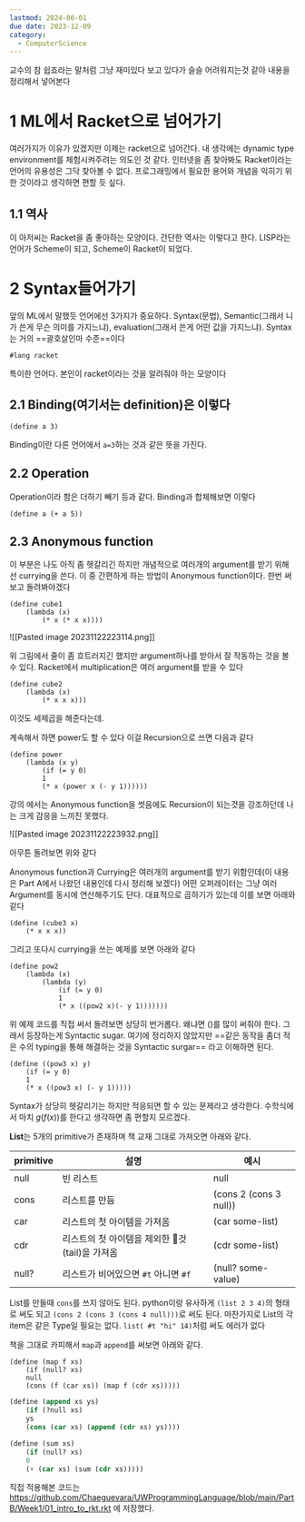 ```yaml
---
lastmod: 2024-06-01
due date: 2023-12-09
category:
  - ComputerScience
---
```

교수의 참 쉽죠라는 말처럼 그냥 재미있다 보고 있다가 슬슬 어려워지는것 같아 내용을 정리해서 넣어본다

# 1 ML에서 Racket으로 넘어가기
여러가지가 이유가 있겠지만 이제는 racket으로 넘어간다. 내 생각에는 dynamic type environment를 체험시켜주려는 의도인 것 같다. 인터넷을 좀 찾아봐도 Racket이라는 언어의 유용성은 그닥 찾아볼 수 없다. 프로그래밍에서 필요한 용어와 개념을 익히기 위한 것이라고 생각하면 편할 듯 싶다.

## 1.1 역사
이 아저씨는 Racket을 좀 좋아하는 모양이다. 간단한 역사는 이렇다고 한다. LISP라는 언어가 Scheme이 되고, Scheme이 Racket이 되었다.

# 2 Syntax들어가기
앞의 ML에서 말했듯 언어에선 3가지가 중요하다. Syntax(문법), Semantic(그래서 니가 쓴게 무슨 의미를 가지느냐), evaluation(그래서 쓴게 어떤 값을 가지느냐). Syntax는 거의 ==괄호살인마 수준==이다

```racket
#lang racket
```
특이한 언어다. 본인이 racket이라는 것을 알려줘야 하는 모양이다

## 2.1 Binding(여기서는 definition)은 이렇다
```racket
(define a 3)
```
Binding이란 다른 언어에서 `a=3`하는 것과 같은 뜻을 가진다. 

## 2.2 Operation
Operation이라 함은 더하기 빼기 등과 같다. Binding과 합체해보면 이렇다
```racket
(define a (+ a 5))
```

## 2.3 Anonymous function
이 부분은 나도 아직 좀 헷갈리긴 하지만 개념적으로 여러개의 argument를 받기 위해선 currying을 쓴다. 이 중 간편하게 하는 방법이 Anonymous function이다. 한번 써보고 돌려봐야겠다
```racket
(define cube1
	(lambda (x)
		(* x (* x x))))
```


![[Pasted image 20231122223114.png]]


위 그림에서 줄이 좀 흐트러지긴 했지만 argument하나를 받아서 잘 작동하는 것을 볼 수 있다. Racket에서 multiplication은 여러 argument를 받을 수 있다

```racket
(define cube2
	(lambda (x)
		(* x x x)))
```
이것도 세제곱을 해준다는데.

계속해서 하면 power도 할 수 있다 이걸 Recursion으로 쓰면 다음과 같다
```racket
(define power
	(lambda (x y)
		(if (= y 0)
		1
		(* x (power x (- y 1))))))
```
강의 에서는 Anonymous function을 썻음에도 Recursion이 되는것을 강조하던데 나는 크게 감응을 느끼진 못했다.

![[Pasted image 20231122223932.png]]


아무튼 돌려보면 위와 같다

Anonymous function과 Currying은 여러개의 argument를 받기 위함인데(이 내용은 Part A에서 나왔던 내용인데 다시 정리해 보겠다) 어떤 오퍼레이터는 그냥 여러 Argument를 동시에 연산해주기도 단다. 대표적으로 곱하기가 있는데 이를 보면 아래와 같다

```racket
(define (cube3 x)
	(* x x x))
```

그리고 또다시 currying을 쓰는 예제를 보면 아래와 같다

```racket
(define pow2
	(lambda (x)
		(lambda (y)
			(if (= y 0)
			1
			(* x ((pow2 x)(- y 1)))))))
```

위 예제 코드를 직접 써서 돌려보면 상당히 번거롭다. 왜냐면 ()를 많이 써줘야 한다. 그래서 등장하는게  Syntactic sugar. 여기에 정리하지 않았지만 ==같은 동작을 좀더 적은 수의 typing을 통해 해결하는 것을 Syntactic surgar== 라고 이해하면 된다.

```Lisp
(define ((pow3 x) y)
	(if (= y 0)
	1
	(* x ((pow3 x) (- y 1)))))
```

Syntax가 상당히 헷갈리기는 하지만 적응되면 할 수 있는 문제라고 생각한다.  수학식에서 마치  $g(f(x))$를 한다고 생각하면 좀 편할지 모르겠다. 

**List**는 5개의 primitive가 존재하며 책 교재 그대로 가져오면 아래와 같다.

| primitive      | 설명 | 예시|
| ----------- | ----------- | -----------|
| null      | 빈 리스트       | null|
| cons   | 리스트를 만듬        | (cons 2 (cons 3 null))|
| car   | 리스트의 첫 아이템을 가져옴        | (car some-list)|
| cdr   | 리스트의 첫 아이템을 제외한 것(tail)을 가져옴        | (cdr some-list)|
| null?   | 리스트가 비어있으면 `#t` 아니면 `#f`        | (null? some-value)|

List를 만들때 `cons`를 쓰지 않아도 된다. python이랑 유사하게 `(list 2 3 4)`의 형태로 써도 되고 `(cons 2 (cons 3 (cons 4 null)))`로 써도 된다. 마찬가지로 List의 각 item은 같은 Type일 필요는 없다. `list( #t "hi" 14)`처럼 써도 에러가 없다

책을 그대로 카피해서 `map`과 `append`를 써보면 아래와 같다.

```Lisp
(define (map f xs)
	(if (null? xs)
	null
	(cons (f (car xs)) (map f (cdr xs)))))
```

```lisp
(define (append xs ys)
	(if (?null xs)
	ys
	(cons (car xs) (append (cdr xs) ys))))
```

```lisp
(define (sum xs)
	(if (null? xs)
	0
	(+ (car xs) (sum (cdr xs)))))
```

직접 적용해본 코드는 https://github.com/Chaeguevara/UWProgrammingLanguage/blob/main/PartB/Week1/01_intro_to_rkt.rkt 에 저장했다.